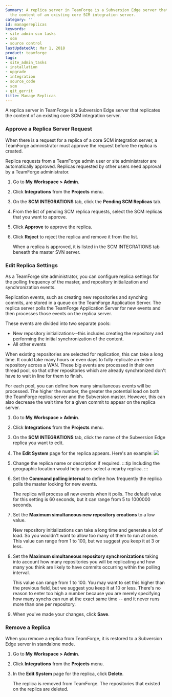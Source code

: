 ```yaml
---
Summary: A replica server in TeamForge is a Subversion Edge server that replicates
  the content of an existing core SCM integration server.
category: ''
id: managereplicas
keywords:
- site admin scm tasks
- scm
- source control
lastUpdatedAt: Mar 1, 2018
product: teamforge
tags:
- site_admin_tasks
- installation
- upgrade
- integration
- source_code
- scm
- git_gerrit
title: Manage Replicas
---
```


A replica server in TeamForge is a Subversion Edge server that replicates the content of an existing core SCM integration server.

### Approve a Replica Server Request
When there is a request for a replica of a core SCM integration server, a TeamForge administrator must approve the request before the replica is created.

Replica requests from a TeamForge admin user or site administrator are automatically approved. Replicas requested by other users need approval by a TeamForge administrator.

1. Go to **My Workspace > Admin**.
2. Click **Integrations** from the **Projects** menu.
3. On the **SCM INTEGRATIONS** tab, click the **Pending SCM Replicas** tab.
4. From the list of pending SCM replica requests, select the SCM replicas that you want to approve.
5. Click **Approve** to approve the replica.
6. Click **Reject** to reject the replica and remove it from the list.
   
   When a replica is approved, it is listed in the SCM INTEGRATIONS tab beneath the master SVN server.

### Edit Replica Settings
As a TeamForge site administrator, you can configure replica settings for the polling frequency of the master, and repository initialization and synchronization events.

Replication events, such as creating new repositories and synching commits, are stored in a queue on the TeamForge Application Server. The replica server polls the TeamForge Application Server for new events and then processes those events on the replica server.

These events are divided into two separate pools:
* New repository initializations--this includes creating the repository and performing the initial synchronization of the content.
* All other events

When existing repositories are selected for replication, this can take a long time. It could take many hours or even days to fully replicate an entire repository across a WAN. These big events are processed in their own thread pool, so that other repositories which are already synchronized don't have to wait in line for them to finish.

For each pool, you can define how many simultaneous events will be processed. The higher the number, the greater the potential load on both the TeamForge replica server and the Subversion master. However, this can also decrease the wait time for a given commit to appear on the replica server.

1. Go to **My Workspace > Admin**.
2. Click **Integrations** from the **Projects** menu.
3. On the **SCM INTEGRATIONS** tab, click the name of the Subversion Edge replica you want to edit.
4. The **Edit System** page for the replica appears. Here's an example:
   ![](/docs/assets/images/editreplica_in_tf.png)
5. Change the replica name or description if required.
   :::tip
   Including the geographic location would help users select a nearby replica.
   :::
6. Set the **Command polling interval** to define how frequently the replica polls the master looking for new events.

   The replica will process all new events when it polls. The default value for this setting is 60 seconds, but it can range from 5 to 1000000 seconds.
7. Set the **Maximum simultaneous new repository creations** to a low value.
   
   New repository initializations can take a long time and generate a lot of load. So you wouldn't want to allow too many of them to run at once. This value can range from 1 to 100, but we suggest you keep it at 3 or less.
8. Set the **Maximum simultaneous repository synchronizations** taking into account how many repositories you will be replicating and how many you think are likely to have commits occurring within the polling interval. 

   This value can range from 1 to 100. You may want to set this higher than the previous field, but we suggest you keep it at 10 or less. There's no reason to enter too high a number because you are merely specifying how many synchs can run at the exact same time -- and it never runs more than one per repository.
9. When you've made your changes, click **Save**.

### Remove a Replica
When you remove a replica from TeamForge, it is restored to a Subversion Edge server in standalone mode.

1. Go to **My Workspace > Admin**.
2. Click **Integrations** from the **Projects** menu.
3. In the **Edit System** page for the replica, click **Delete**.
   
   The replica is removed from TeamForge. The repositories that existed on the replica are deleted.

